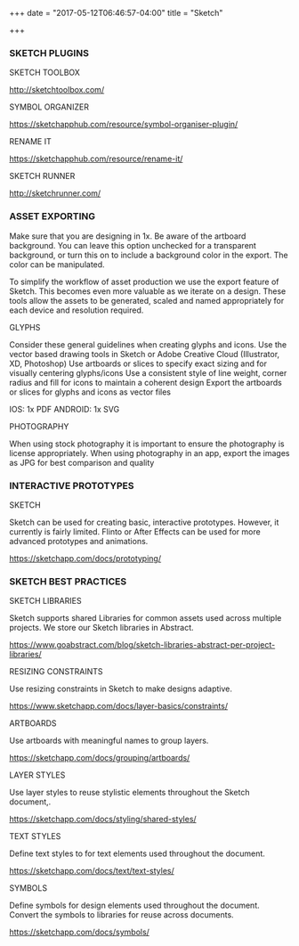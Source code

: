 +++
date = "2017-05-12T06:46:57-04:00"
title = "Sketch"

+++

### SKETCH PLUGINS

SKETCH TOOLBOX

http://sketchtoolbox.com/

SYMBOL ORGANIZER

https://sketchapphub.com/resource/symbol-organiser-plugin/

RENAME IT

https://sketchapphub.com/resource/rename-it/

SKETCH RUNNER

http://sketchrunner.com/


### ASSET EXPORTING

Make sure that you are designing in 1x. Be aware of the artboard background. You can leave this option unchecked for a transparent background, or turn this on to include a background color in the export. The color can be manipulated.

To simplify the workflow of asset production we use the export feature of Sketch. This becomes even more valuable as we iterate on a design. These tools allow the assets to be generated, scaled and named appropriately for each device and resolution required.

GLYPHS

Consider these general guidelines when creating glyphs and icons. 
Use the vector based drawing tools in Sketch or Adobe Creative Cloud (Illustrator, XD, Photoshop)
Use artboards or slices to specify exact sizing and for visually centering glyphs/icons
Use a consistent style of line weight, corner radius and fill for icons to maintain a coherent design
Export the artboards or slices for glyphs and icons as vector files

IOS: 1x PDF
ANDROID: 1x SVG

PHOTOGRAPHY

When using stock photography it is important to ensure the photography is license appropriately. When using photography in an app, export the images as JPG for best comparison and quality

### INTERACTIVE PROTOTYPES

SKETCH

Sketch can be used for creating basic, interactive prototypes. However, it currently is fairly limited. Flinto or After Effects can be used for more advanced prototypes and animations.

https://sketchapp.com/docs/prototyping/

### SKETCH BEST PRACTICES

SKETCH LIBRARIES

Sketch supports shared Libraries for common assets used across multiple projects. We store our Sketch libraries in Abstract.

https://www.goabstract.com/blog/sketch-libraries-abstract-per-project-libraries/

RESIZING CONSTRAINTS

Use resizing constraints in Sketch to make designs adaptive.

https://www.sketchapp.com/docs/layer-basics/constraints/

ARTBOARDS

Use artboards with meaningful names to group layers.

https://sketchapp.com/docs/grouping/artboards/

LAYER STYLES

Use layer styles to reuse stylistic elements throughout the Sketch document,. 

https://sketchapp.com/docs/styling/shared-styles/

TEXT STYLES

Define text styles to for text elements used throughout the document.

https://sketchapp.com/docs/text/text-styles/

SYMBOLS

Define symbols for design elements used throughout the document. Convert the symbols to libraries for reuse across documents.

https://sketchapp.com/docs/symbols/